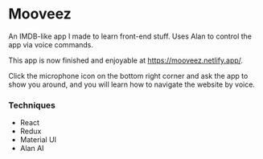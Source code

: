 # Mooveez

An IMDB-like app I made to learn front-end stuff. Uses Alan to control the app via voice commands.

This app is now finished and enjoyable at https://mooveez.netlify.app/.

Click the microphone icon on the bottom right corner and ask the app to show you around, and you will learn how to navigate the website by voice.


### Techniques

- React
- Redux
- Material UI
- Alan AI
